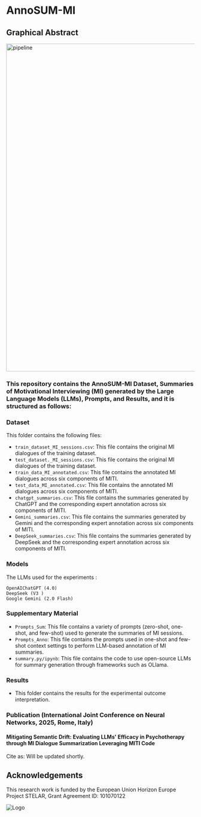 # AnnoSUM-MI

## Graphical Abstract
<img width="877" alt="pipeline" src="https://github.com/user-attachments/assets/4ffda257-53aa-4c91-8fd8-6a3490219f55" />


### This repository contains the AnnoSUM-MI Dataset, Summaries of Motivational Interviewing (MI) generated by the Large Language Models (LLMs), Prompts, and Results, and it is structured as follows:



### Dataset
This folder contains the following files:
* `train_dataset_MI_sessions.csv`: This file contains the original MI dialogues of the training dataset.
* `test_dataset._MI_sessions.csv`: This file contains the original MI dialogues of the training dataset.
* `train_data_MI_annotated.csv`: This file contains the annotated MI dialogues across six components of MITI.
* `test_data_MI_annotated.csv`: This file contains the annotated MI dialogues across six components of MITI.
* `chatgpt_summaries.csv`: This file contains the summaries generated by ChatGPT and the corresponding expert annotation across six components of MITI. 
* `Gemini_summaries.csv`: This file contains the summaries generated by Gemini and the corresponding expert annotation across six components of MITI.
* `DeepSeek_summaries.csv`: This file contains the summaries generated by DeepSeek and the corresponding expert annotation across six components of MITI.

### Models
The LLMs used for the experiments : 
```
OpenAIChatGPT (4.0)
DeepSeek (V3 )
Google Gemini (2.0 Flash)
```

### Supplementary Material
* `Prompts_Sum`: This file contains a variety of prompts (zero-shot, one-shot, and few-shot) used to generate the summaries of MI sessions.
* `Prompts_Anno`: This file contains the prompts used in one-shot and few-shot context settings to perform LLM-based annotation of MI summaries.
* `summary.py/ipynb`: This file contains the code to use open-source LLMs for summary generation through frameworks such as OLlama.

### Results
* This folder contains the results for the experimental outcome interpretation. 
  

### Publication (International Joint Conference on Neural Networks, 2025, Rome, Italy)
#### Mitigating Semantic Drift: Evaluating LLMs' Efficacy in Psychotherapy through MI Dialogue Summarization Leveraging MITI Code

Cite as: Will be updated shortly.


## Acknowledgements
This research work is funded by the European Union Horizon Europe Project STELAR, Grant Agreement ID: 101070122

![Logo](https://github.com/user-attachments/assets/5f3328f8-ee75-4c10-9a61-2ccac0b840ce)

















